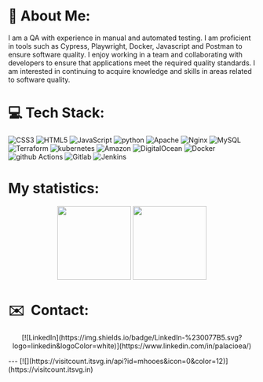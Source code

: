 # 💫 About Me:
I am a QA with experience in manual and automated testing. I am proficient in tools such as Cypress, Playwright, Docker, Javascript and Postman to ensure software quality. I enjoy working in a team and collaborating with developers to ensure that applications meet the required quality standards. I am interested in continuing to acquire knowledge and skills in areas related to software quality.

# 💻 Tech Stack:
![CSS3](https://img.shields.io/badge/css3-%231572B6.svg?style=for-the-badge&logo=css3&logoColor=white) 
![HTML5](https://img.shields.io/badge/html5-%23E34F26.svg?style=for-the-badge&logo=html5&logoColor=white) 
![JavaScript](https://img.shields.io/badge/javascript-%23323330.svg?style=for-the-badge&logo=javascript&logoColor=%23F7DF1E)
![python](https://img.shields.io/badge/python-3776AB?logo=python&logoColor=white&style=for-the-badge)
![Apache](https://img.shields.io/badge/apache-%23D42029.svg?style=for-the-badge&logo=apache&logoColor=white) 
![Nginx](https://img.shields.io/badge/nginx-%23009639.svg?style=for-the-badge&logo=nginx&logoColor=white) 
![MySQL](https://img.shields.io/badge/mysql-%2300f.svg?style=for-the-badge&logo=mysql&logoColor=white) 
![Terraform](https://img.shields.io/badge/terraform-7B42BC?logo=terraform&logoColor=white&style=for-the-badge)
![kubernetes](https://img.shields.io/badge/kubernetes-326CE5?logo=kubernetes&logoColor=white&style=for-the-badge)
![Amazon](https://img.shields.io/badge/Amazon_AWS-232F3E?style=for-the-badge&logo=amazon-aws&logoColor=white)
![DigitalOcean](https://img.shields.io/badge/DigitalOcean-%230167ff.svg?style=for-the-badge&logo=digitalOcean&logoColor=white)
![Docker](https://img.shields.io/badge/docker-2496ED?logo=docker&logoColor=white&style=for-the-badge)
![github Actions](https://img.shields.io/badge/GitHub_Actions-2088FF?style=for-the-badge&logo=github-actions&logoColor=white)
![Gitlab](https://img.shields.io/badge/GitLab-330F63?style=for-the-badge&logo=gitlab&logoColor=white)
![Jenkins](	https://img.shields.io/badge/Jenkins-D24939?style=for-the-badge&logo=Jenkins&logoColor=white)

# My statistics:
<p align="center">
  <img height="150em" src="https://github-readme-stats.vercel.app/api?username=palacioea&show_icons=true&hide_border=true&&count_private=true&include_all_commits=true" />
  <img height="150em" src="https://github-readme-stats.vercel.app/api/top-langs/?username=palacioea&exclude_repo=KNN-Image-Classification&show_icons=true&hide_border=true&layout=compact&langs_count=4"/>
</p>

# ✉️  &nbsp;Contact: 
<p align="center">
[![LinkedIn](https://img.shields.io/badge/LinkedIn-%230077B5.svg?logo=linkedin&logoColor=white)](https://www.linkedin.com/in/palacioea/)
<p>
---
[![](https://visitcount.itsvg.in/api?id=mhooes&icon=0&color=12)](https://visitcount.itsvg.in)

<!-- Proudly created with GPRM ( https://gprm.itsvg.in ) -->
